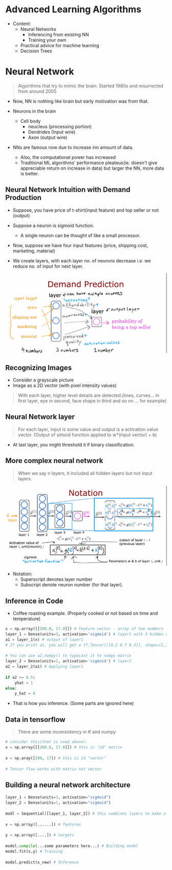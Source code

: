 # Advanced Learning Algorithms

- Content:
    - Neural Networks
        - Inferencing from existing NN
        - Training your own
    - Practical advice for machine learning
    - Decision Trees

# Neural Network

> Algorithms that try to mimic the brain. Started 1980s and resurrected from around 2005

- Now, NN is nothing like brain but early motivation was from that.

- Neurons in the brain
    - Cell body 
        - neucleus (processing portion)
        - Dendrides (Input wire)
        - Axon (output wire)

- NNs are famous now due to increase inn amount of data.
    - Also, the computational power has increased
    - Traditional ML algorithms' performance pleateus(ie. doesn't give appreciable return on increase in data) but larger the NN, more data is better.

## Neural Network Intuition with Demand Production

- Suppose, you have price of t-shirt(input feature) and top seller or not (output)

- Suppose a neuron is sigmoid function.
    - A single neuron can be thought of like a small processor.

- Now, suppose we have four input features (price, shipping cost, marketing, material)

- We create layers, with each layer no. of neurons decrease i.e. we reduce no. of input for next layer.

![neuron_network_intuition](neuron_network_intuition.png)

## Recognizing Images

- Consider a grayscale picture
- Image as a 2D vector (with pixel intensity values)

> With each layer, higher level details are detected.(lines, curves... in first layer, eye in second, face shape in third and so on ... for example)

## Neural Network layer

> For each layer, input is some value and output is a activation value vector. (Output of simoid function applied to w*(input vector) + b)

- At last layer, you might threshold it if binary classification.

## More complex neural network

> When we say n layers, it included all hidden layers but not input layers.

![more_complex_NN](more_complex_NN.png)

- Notation:
    - Superscript denotes layer number
    - Subscript denote neuron number (for that layer).

## Inference in Code

- Coffee roasting example. (Properly cooked or not based on time and temperature)
```py
x = np.array([[200.0, 17.0]]) # Feature vector - array of two numbers
layer_1 = Dense(units=3, activation='sigmoid') # layer1 with 3 hidden units and sigmoid activation
a1 = layer_1(x) # output of layer1
# If you print a1, you will get a tf.Tensor([[0.2 0.7 0.3]], shape=(1,3), dtype=float32) -- Think of tensor as more efficient matrix

# You can use a2.numpy() to typecast it to numpy matrix
layer_2 = Dense(units=1, activation='sigmoid') # layer2
a2 = layer_2(a1) # Applying layer1

if a2 >= 0.5:
    yhat = 1
else:
    y_hat = 0
```

- That is how you inference. (Some parts are ignored here)

## Data in tensorflow

> There are some inconsistency in tf and numpy

```py
# consider this(that is used above):
x = np.array([[200.0, 17.0]]) # this is "2d" matrix

x = np.aray([200, 17]) # this is 1d "vector"

# Tensor flow works with matrix not vector
```

## Building a neural network architecture

```py
layer_1 = Dense(units=3, activation="sigmoid")
layer_2 = Dense(units=1, activation="sigmoid")

modl = Sequential([layer_1, layer_2]) # this combines layers to make a model

x = np.array([......]) # features

y = np.array([....]) # targets

model.compile(...some parameters here...) # Building model
model.fit(x,y) # Training

model.predict(x_new) # Inference
```
